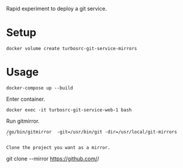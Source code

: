 Rapid experiment to deploy a git service.

# Setup

```
docker volume create turbosrc-git-service-mirrors
```

# Usage

```
docker-compose up --build
```

Enter container.

```
docker exec -it turbosrc-git-service-web-1 bash
```

Run gitmirror.

```
/go/bin/gitmirror  -git=/usr/bin/git -dir=/usr/local/git-mirrors
``

Clone the project you want as a mirror.

```
git clone --mirror https://github.com/<owner>/<repo>
```



